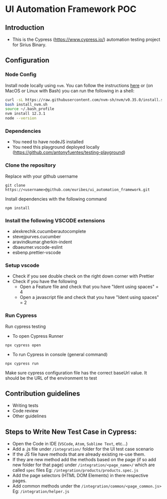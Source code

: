 # UI Automation Framework POC

## Introduction

- This is the Cypress (https://www.cypress.io/) automation testing project for Sirius Binary.

## Configuration

### Node Config

Install node locally using `nvm`. You can follow the instructions
[here](https://heynode.com/tutorial/install-nodejs-locally-nvm) or (on MacOS or
Linux with Bash) you can run the following in a shell:

```bash
curl -sL https://raw.githubusercontent.com/nvm-sh/nvm/v0.35.0/install.sh -o install_nvm.sh
bash install_nvm.sh
source ~/.bash_profile
nvm install 12.3.1
node --version
```

### Dependencies

- You need to have nodeJS installed
- You need this playground deployed locally (https://github.com/antonyfuentes/testing-playground)

### Clone the repository

Replace <username> with your github username

```
git clone https://<username>@github.com/euribes/ui_automation_framework.git
```

Install dependencies with the following command

```
npm install
```

### Install the following VSCODE extensions

- alexkrechik.cucumberautocomplete
- stevejpurves.cucumber
- aravindkumar.gherkin-indent
- dbaeumer.vscode-eslint
- esbenp.prettier-vscode

### Setup vscode

- Check if you see double check on the right down corner with Prettier
- Check if you have the following
  - Open a Feature file and check that you have "Ident using spaces" = 4
  - Open a javascript file and check that you have "Ident using spaces" = 2

### Run Cypress

Run cypress testing

- To open Cypress Runner

```
npx cypress open
```

- To run Cypress in console (general command)

```
npx cypress run
```

Make sure cypress configuration file has the correct baseUrl value. It should be the URL of the environment to test

## Contribution guidelines

- Writing tests
- Code review
- Other guidelines

## Steps to Write New Test Case in Cypress:

- Open the Code in IDE (`VSCode`, `Atom`, `Sublime Text`, etc...)
- Add a .js file under `/integration/` folder for the UI test case scenario
- If the JS file have methods that are already existing re-use them.
- If they are new method add the methods based on the page (if so add new folder for that page) under `/integration/<page_name>/` which are called `spec` files Eg: `/integration/products/products.spec.js`
- Add the page selectors (HTML DOM Elements) in there respective pages.
- Add common methods under the `/integration/common/<page_common.js>` Eg: `/integration/helper.js`
